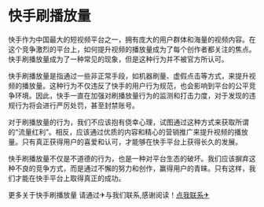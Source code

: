 # 快手刷播放量

快手作为中国最大的短视频平台之一，拥有庞大的用户群体和海量的视频内容。在这个竞争激烈的平台上，如何提升视频的播放量成为了每个创作者都关注的焦点。快手刷播放量成为了一种常见的现象，但是这种行为并不被官方所认可。

快手刷播放量是指通过一些非正常手段，如机器刷量、虚假点击等方式，来提升视频的播放量。这种行为不仅违反了快手的用户行为规范，也会影响到平台的公平竞争环境。因此，快手一直在加强对刷播放量行为的监测和打击力度，对于发现的违规行为将会进行严厉处罚，甚至封禁账号。

对于刷播放量的行为，我们不应该抱有侥幸心理，试图通过这种方式来获取所谓的“流量红利”。相反，应该通过优质的内容和精心的营销推广来提升视频的播放量。只有真正获得用户的喜爱和认可，才能够在快手平台上获得长久的发展。

快手刷播放量不仅是不道德的行为，也是一种对平台生态的破坏。我们应该摒弃这种不良的竞争方式，而是通过不懈的努力和创作，赢得用户的青睐。只有这样，我们才能在快手平台上取得真正的成功。

更多关于快手刷播放量 请通过✈与我们联系,感谢阅读！[点我联系✈](https://wiki.G208.com)